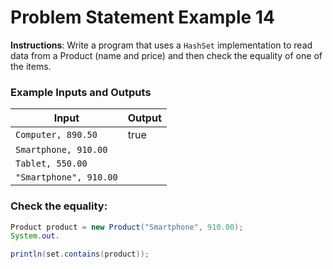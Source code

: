 # Problem Statement Example 14

**Instructions**: Write a program that uses a `HashSet` implementation to read data from a Product (name and price) and
then check the equality of one of the items.

### Example Inputs and Outputs

| **Input**              | **Output** |
|------------------------|------------|
| `Computer, 890.50`     | true       |
| `Smartphone, 910.00`   |            |
| `Tablet, 550.00`       |            |
| `"Smartphone", 910.00` |            |

### Check the equality:

````java
Product product = new Product("Smartphone", 910.00);
System.out.

println(set.contains(product));
````
